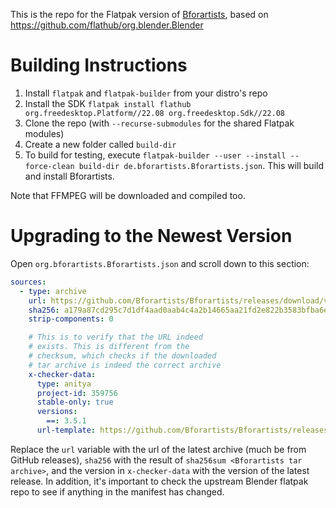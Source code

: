 This is the repo for the Flatpak version of [Bforartists](https://www.bforartists.de/), based on https://github.com/flathub/org.blender.Blender

# Building Instructions
1. Install `flatpak` and `flatpak-builder` from your distro's repo
2. Install the SDK `flatpak install flathub org.freedesktop.Platform//22.08 org.freedesktop.Sdk//22.08`
3. Clone the repo (with `--recurse-submodules` for the shared Flatpak modules)
4. Create a new folder called `build-dir`
5. To build for testing, execute `flatpak-builder --user --install --force-clean build-dir de.bforartists.Bforartists.json`. This will build and install Bforartists.

Note that FFMPEG will be downloaded and compiled too.

# Upgrading to the Newest Version
Open `org.bforartists.Bforartists.json` and scroll down to this section:
```yaml
sources:
  - type: archive
    url: https://github.com/Bforartists/Bforartists/releases/download/v3.5.1/Bforartists-3-5-1-Linux.tar.xz
    sha256: a179a87cd295c7d1df4aad0aab4c4a2b14665aa21fd2e822b3583bfba6ed5b6a
    strip-components: 0

    # This is to verify that the URL indeed 
    # exists. This is different from the
    # checksum, which checks if the downloaded 
    # tar archive is indeed the correct archive
    x-checker-data:
      type: anitya
      project-id: 359756
      stable-only: true
      versions:
        ==: 3.5.1
      url-template: https://github.com/Bforartists/Bforartists/releases/download/v$version/Bforartists-$version0-$version1-$version2-Linux.tar.xz
``` 

Replace the `url` variable with the url of the latest archive (much be from GitHub releases), `sha256` with the result of `sha256sum <Bforartists tar archive>`, and the version in `x-checker-data` with the version of the latest release. In addition, it's important to check the upstream Blender flatpak repo to see if anything in the manifest has changed.
